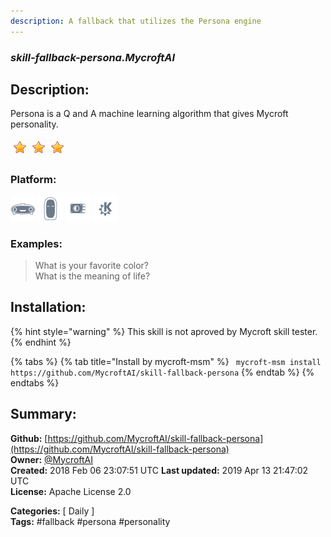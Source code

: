 ```yaml
---
description: A fallback that utilizes the Persona engine
---
```


### _skill-fallback-persona.MycroftAI_  
## Description:  
Persona is a Q and A machine learning algorithm that gives Mycroft personality.  
  
![](../.gitbook/assets/star.png)![](../.gitbook/assets/star.png)![](../.gitbook/assets/star.png)  
  
### Platform:  
 ![Mark I](../.gitbook/assets/mark-1-icon.png)  ![Mark II](../.gitbook/assets/mark-2-icon.png)  ![Picroft](../.gitbook/assets/picroft-icon.png)  ![plasmoid](../.gitbook/assets/kde.png)   
### Examples:  
> What is your favorite color?  
> What is the meaning of life?  
  
## Installation:  
{% hint style="warning" %}
This skill is not aproved by Mycroft skill tester.
{% endhint %}
    
{% tabs %}
{% tab title="Install by mycroft-msm" %}
``` mycroft-msm install https://github.com/MycroftAI/skill-fallback-persona```
{% endtab %}
  {% endtabs %}
    
## Summary:  
**Github:** [https://github.com/MycroftAI/skill-fallback-persona](https://github.com/MycroftAI/skill-fallback-persona)  
**Owner:** [@MycroftAI](https://github.com/MycroftAI)  
**Created:** 2018 Feb 06 23:07:51 UTC  **Last updated:** 2019 Apr 13 21:47:02 UTC  
**License:** Apache License 2.0  
  
**Categories:** [ Daily ]   
**Tags:** \#fallback \#persona \#personality   
